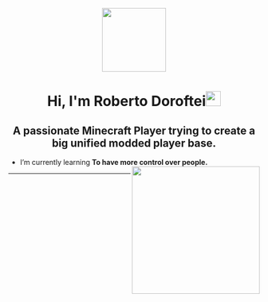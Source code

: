 <p align="center">
  <img style="width:8rem; height:auto" src="https://c.tenor.com/4WLeL7s3iYMAAAAS/herobrine-minecraft.gif"/>
</p>

<h1 align="center">Hi, I'm Roberto Doroftei<img width="30px" src="https://raw.githubusercontent.com/iampavangandhi/iampavangandhi/master/gifs/Hi.gif"></h1>
<h2 font-size="20" align="center">A passionate Minecraft Player trying to create a big unified modded player base.</h2>


-  I’m currently learning **To have more control over people.** <img align="right" style="width:16rem; height:auto" src="https://c.tenor.com/qp_Ze6Uv9VcAAAAC/mind-reader-hypnotize.gif"/>




---


